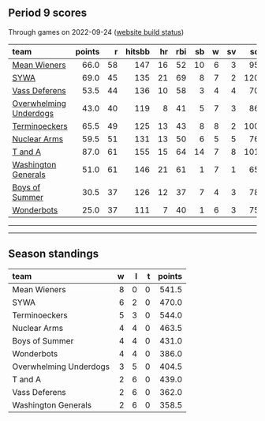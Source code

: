 

## Period 9 scores

Through games on 2022-09-24 ([website build status](https://github.com/brian-bot/pl-site/actions))


|team                                              | points|  r| hitsbb| hr| rbi| sb|  w| sv|  so|   era|  whip|
|:-------------------------------------------------|------:|--:|------:|--:|---:|--:|--:|--:|---:|-----:|-----:|
|[Mean Wieners](./meanwieners)                     |   66.0| 58|    147| 16|  52| 10|  6|  3|  95| 3.772| 1.169|
|[SYWA](./sywa)                                    |   69.0| 45|    135| 21|  69|  8|  7|  2| 120| 3.717| 1.130|
|[Vass Deferens](./vassdeferens)                   |   53.5| 44|    136| 10|  58|  3|  4|  4|  70| 2.819| 0.940|
|[Overwhelming Underdogs](./overwhelmingunderdogs) |   43.0| 40|    119|  8|  41|  5|  7|  3|  86| 3.568| 1.189|
|[Terminoeckers](./terminoeckers)                  |   65.5| 49|    125| 13|  43|  8|  8|  2| 100| 2.521| 0.957|
|[Nuclear Arms](./nucleararms)                     |   59.5| 51|    131| 13|  50|  6|  5|  5|  76| 2.540| 1.129|
|[T and A](./tanda)                                |   87.0| 61|    155| 15|  64| 14|  7|  8| 101| 3.336| 1.042|
|[Washington Generals](./washingtongenerals)       |   51.0| 61|    146| 21|  61|  1|  7|  1|  65| 4.270| 1.228|
|[Boys of Summer](./boysofsummer)                  |   30.5| 37|    126| 12|  37|  7|  4|  3|  78| 4.520| 1.335|
|[Wonderbots](./wonderbots)                        |   25.0| 37|    111|  7|  40|  1|  6|  3|  75| 3.954| 1.307|

* * *
* * *

## Season standings


|team                   |  w|  l|  t| points|
|:----------------------|--:|--:|--:|------:|
|Mean Wieners           |  8|  0|  0|  541.5|
|SYWA                   |  6|  2|  0|  470.0|
|Terminoeckers          |  5|  3|  0|  544.0|
|Nuclear Arms           |  4|  4|  0|  463.5|
|Boys of Summer         |  4|  4|  0|  431.0|
|Wonderbots             |  4|  4|  0|  386.0|
|Overwhelming Underdogs |  3|  5|  0|  404.5|
|T and A                |  2|  6|  0|  439.0|
|Vass Deferens          |  2|  6|  0|  362.0|
|Washington Generals    |  2|  6|  0|  358.5|


